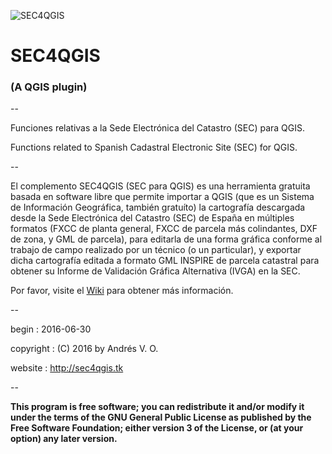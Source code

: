 ![SEC4QGIS](https://raw.githubusercontent.com/yeahmike/sec4qgis/master/icon_sec4qgis.png)

# SEC4QGIS
### (A QGIS plugin)
--

Funciones relativas a la Sede Electrónica del Catastro (SEC) para QGIS.

Functions related to Spanish Cadastral Electronic Site (SEC) for QGIS.

--

El complemento SEC4QGIS (SEC para QGIS) es una herramienta gratuita basada en software libre que permite importar a QGIS (que es un Sistema de Información Geográfica, también gratuíto) la cartografía descargada desde la Sede Electrónica del Catastro (SEC) de España en múltiples formatos (FXCC de planta general, FXCC de parcela más colindantes, DXF de zona, y GML de parcela), para editarla de una forma gráfica conforme al trabajo de campo realizado por un técnico (o un particular), y exportar dicha cartografía editada a formato GML INSPIRE de parcela catastral para obtener su Informe de Validación Gráfica Alternativa (IVGA) en la SEC.

Por favor, visite el [Wiki](https://github.com/yeahmike/sec4qgis/wiki) para obtener más información.

--

begin                : 2016-06-30

copyright            : (C) 2016 by Andrés V. O.

website              : http://sec4qgis.tk

--

**This program is free software; you can redistribute it and/or modify it under the terms of the GNU General Public License as published by the Free Software Foundation; either version 3 of the License, or (at your option) any later version.**
